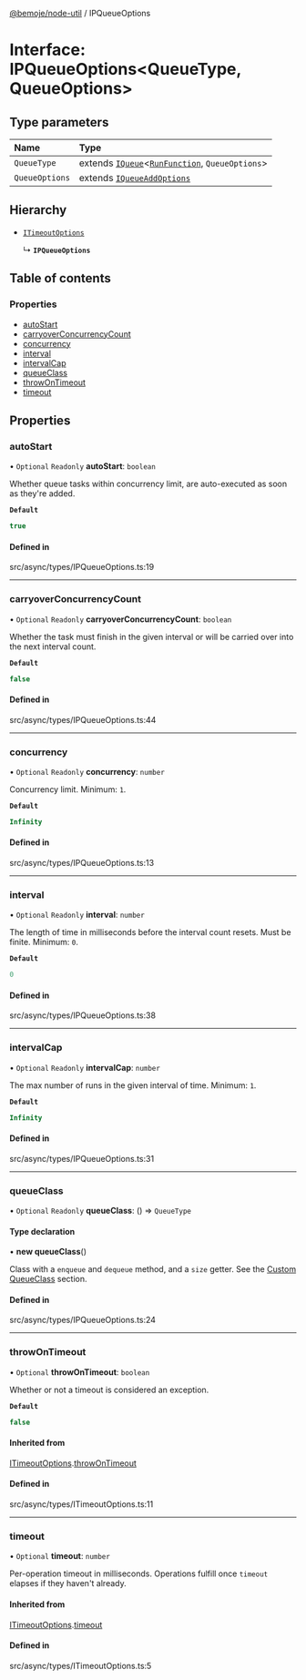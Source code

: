 [@bemoje/node-util](/docs/index.md) / IPQueueOptions

# Interface: IPQueueOptions<QueueType, QueueOptions\>

## Type parameters

| Name | Type |
| :------ | :------ |
| `QueueType` | extends [`IQueue`](/docs/interfaces/IQueue.md)<[`RunFunction`](/docs/index.md#runfunction), `QueueOptions`\> |
| `QueueOptions` | extends [`IQueueAddOptions`](/docs/interfaces/IQueueAddOptions.md) |

## Hierarchy

- [`ITimeoutOptions`](/docs/interfaces/ITimeoutOptions.md)

  ↳ **`IPQueueOptions`**

## Table of contents

### Properties

- [autoStart](/docs/interfaces/IPQueueOptions.md#autostart)
- [carryoverConcurrencyCount](/docs/interfaces/IPQueueOptions.md#carryoverconcurrencycount)
- [concurrency](/docs/interfaces/IPQueueOptions.md#concurrency)
- [interval](/docs/interfaces/IPQueueOptions.md#interval)
- [intervalCap](/docs/interfaces/IPQueueOptions.md#intervalcap)
- [queueClass](/docs/interfaces/IPQueueOptions.md#queueclass)
- [throwOnTimeout](/docs/interfaces/IPQueueOptions.md#throwontimeout)
- [timeout](/docs/interfaces/IPQueueOptions.md#timeout)

## Properties

### autoStart

• `Optional` `Readonly` **autoStart**: `boolean`

Whether queue tasks within concurrency limit, are auto-executed as soon as they're added.

**`Default`**

```ts
true
```

#### Defined in

src/async/types/IPQueueOptions.ts:19

___

### carryoverConcurrencyCount

• `Optional` `Readonly` **carryoverConcurrencyCount**: `boolean`

Whether the task must finish in the given interval or will be carried over into the next interval count.

**`Default`**

```ts
false
```

#### Defined in

src/async/types/IPQueueOptions.ts:44

___

### concurrency

• `Optional` `Readonly` **concurrency**: `number`

Concurrency limit.
Minimum: `1`.

**`Default`**

```ts
Infinity
```

#### Defined in

src/async/types/IPQueueOptions.ts:13

___

### interval

• `Optional` `Readonly` **interval**: `number`

The length of time in milliseconds before the interval count resets. Must be finite.
	Minimum: `0`.

**`Default`**

```ts
0
```

#### Defined in

src/async/types/IPQueueOptions.ts:38

___

### intervalCap

• `Optional` `Readonly` **intervalCap**: `number`

The max number of runs in the given interval of time.
Minimum: `1`.

**`Default`**

```ts
Infinity
```

#### Defined in

src/async/types/IPQueueOptions.ts:31

___

### queueClass

• `Optional` `Readonly` **queueClass**: () => `QueueType`

#### Type declaration

• **new queueClass**()

Class with a `enqueue` and `dequeue` method, and a `size` getter. See the [Custom QueueClass](https://github.com/sindresorhus/p-queue#custom-queueclass) section.

#### Defined in

src/async/types/IPQueueOptions.ts:24

___

### throwOnTimeout

• `Optional` **throwOnTimeout**: `boolean`

Whether or not a timeout is considered an exception.

**`Default`**

```ts
false
```

#### Inherited from

[ITimeoutOptions](/docs/interfaces/ITimeoutOptions.md).[throwOnTimeout](/docs/interfaces/ITimeoutOptions.md#throwontimeout)

#### Defined in

src/async/types/ITimeoutOptions.ts:11

___

### timeout

• `Optional` **timeout**: `number`

Per-operation timeout in milliseconds. Operations fulfill once `timeout` elapses if they haven't already.

#### Inherited from

[ITimeoutOptions](/docs/interfaces/ITimeoutOptions.md).[timeout](/docs/interfaces/ITimeoutOptions.md#timeout)

#### Defined in

src/async/types/ITimeoutOptions.ts:5
